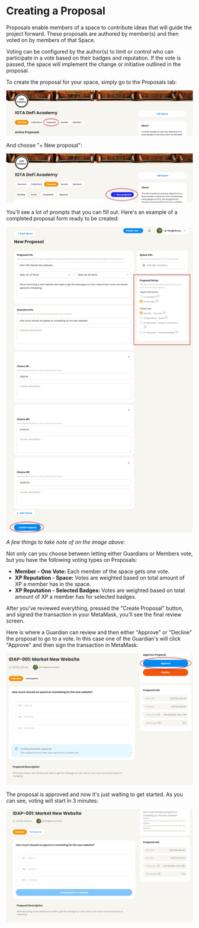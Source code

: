 # Creating a Proposal

Proposals enable members of a space to contribute ideas that will guide the project forward. These proposals are authored by member(s) and then voted on by members of that Space.

Voting can be configured by the author(s) to limit or control who can participate in a vote based on their badges and reputation. If the vote is passed, the space will implement the change or initiative outlined in the proposal.



To create the proposal for your space, simply go to the Proposals tab:

![](<../.gitbook/assets/image (29) (1) (1) (1) (1).png>)

And choose "+ New proposal":

![](<../.gitbook/assets/image (13) (1) (1).png>)

You'll see a lot of prompts that you can fill out. Here's an example of a completed proposal form ready to be created:

![](<../.gitbook/assets/image (21) (1).png>)

_A few things to take note of on the image above:_

Not only can you choose between letting either Guardians or Members vote, but you have the following voting types on Proposals:

* **Member - One Vote:** Each member of the space gets one vote.
* **XP Reputation - Space:** Votes are weighted based on total amount of XP a member has in the space.
* **XP Reputation - Selected Badges:** Votes are weighted based on total amount of XP a member has for selected badges.

After you've reviewed everything, pressed the "Create Proposal" button, and signed the transaction in your MetaMask, you'll see the final review screen.

Here is where a Guardian can review and then either "Approve" or "Decline" the proposal to go to a vote. In this case one of the Guardian's will click "Approve" and then sign the transaction in MetaMask:

![](<../.gitbook/assets/image (27) (1) (1) (1) (1) (1).png>)

The proposal is approved and now it's just waiting to get started. As you can see, voting will start in 3 minutes:

![](<../.gitbook/assets/image (19) (1) (1) (1) (1).png>)
